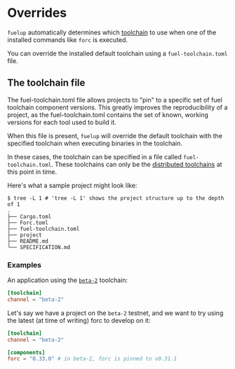 # Overrides

<!-- This section should explain fuelup overrides -->
<!-- overrides:example:start -->
`fuelup` automatically determines which [toolchain] to use when one of the installed commands like
`forc` is executed.

You can override the installed default toolchain using a `fuel-toolchain.toml` file.
<!-- overrides:example:end -->

## The toolchain file

<!-- This section should explain the fuel-toolchain.toml file -->
<!-- toolchain:example:start -->
The fuel-toolchain.toml file allows projects to "pin" to a specific set of fuel toolchain component versions.
This greatly improves the reproducibility of a project, as the fuel-toolchain.toml contains the set of known,
working versions for each tool used to build it.

When this file is present, `fuelup` will override the default toolchain with the specified toolchain when executing binaries
in the toolchain.

In these cases, the toolchain can be specified in a file called `fuel-toolchain.toml`. These toolchains can only be
the [distributed toolchains] at this point in time.
<!-- toolchain:example:end -->

Here's what a sample project might look like:

```console
$ tree -L 1 # 'tree -L 1' shows the project structure up to the depth of 1
.
├── Cargo.toml
├── Forc.toml
├── fuel-toolchain.toml
├── project
├── README.md
└── SPECIFICATION.md
```

### Examples

An application using the [`beta-2`] toolchain:

```toml
[toolchain]
channel = "beta-2"
```

Let's say we have a project on the `beta-2` testnet, and we want to try using the
latest (at time of writing) forc to develop on it:

```toml
[toolchain]
channel = "beta-2"

[components]
forc = "0.33.0" # in beta-2, forc is pinned to v0.31.1
```

[toolchain]: concepts/toolchains.md
[distributed toolchains]: concepts/toolchains.md#toolchains
[`beta-2`]: concepts/channels/beta-2.md

